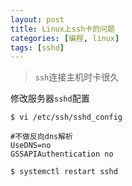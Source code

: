 ```yaml
---
layout: post
title: Linux上ssh卡的问题
categories: [编程, linux]
tags: [sshd]
---
```



> `ssh`连接主机时卡很久

修改服务器`sshd`配置

```
$ vi /etc/ssh/sshd_config

#不做反向dns解析
UseDNS=no
GSSAPIAuthentication no

$ systemctl restart sshd
```
